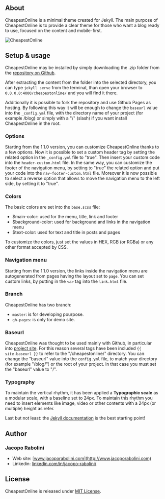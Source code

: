 ## About
CheapestOnline is a minimal theme created for Jekyll. The main purpose of CheapestOnline is to provide a clear theme for those who want a blog ready to use, focused on the content and mobile-first.

![CheapestOnline](/img/CheapestOnline01.png "CheapestOnline")

## Setup & usage
CheapestOnline may be installed by simply downloading the .zip folder from the [repository on Github](https://github.com/KingFelix/cheapestonline/archive/master.zip).

After extracting the content from the folder into the selected directory, you can type ``jekyll serve`` from the terminal, than open your browser to ``0.0.0.0:4000/cheapestonline/`` and you will find it there.

Additionally it is possible to fork the repository and use Github Pages as hosting. By following this way it will be enough to change the ``baseurl`` value into the ``_config.yml`` file, with the directory name of your project (for example /blog) or simply with a "/" (slash) if you want install CheapestOnline in the root.

### Options
Starting from the 1.1.0 version, you can customize CheapestOnline thanks to a few options. Now it is possible to set a custom header tag by setting the related option in the ``_config.yml`` file to "true". Then insert your custom code into the ``header-custom.html`` file.
In the same way, you can customize the footer of the navigation menu, by setting to "true" the related option and put your code into the ``nav-footer-custom.html`` file.
Moreover it is now possible to select a reverse option that allows to move the navigation menu to the left side, by setting it to "true".

### Colors
The basic colors are set into the ``base.scss`` file:
- $main-color: used for the menu, title, link and footer
- $background-color: used for background and links in the navigation menu
- $text-color: used for text and title in posts and pages 

To customize the colors, just set the values in HEX, RGB (or RGBa) or any other format accepted by CSS.

### Navigation menu
Starting from the 1.1.0 version, the links inside the navigation menu are autogenerated from pages having the layout set to ``page``.
You can set custom links, by putting in the ``<a>`` tag into the ``link.html`` file.

### Branch
CheapestOnline has two branch: 
- ``master``: is for developing pourpose.
- ``gh-pages``: is only for demo site.  

### Baseurl
CheapestOnline was thought to be used mainly with Github, in particular into [project site](https://pages.github.com/). For this reason several tags have been included ``{{ site.baseurl }}`` to refer to the "/cheapestonline/" directory.
You can change the "baseurl" value into the ``config.yml`` file, to match your directory (for example "/blog/") or the root of your project. In that case you must set the "baseurl" value to "/".

### Typography
To maintain the vertical rhythm, it has been applied a **Typographic scale** as a modular scale, with a baseline set to 24px. To maintain this rhythm you need to insert elements like image, video or other contents with a 24px (or multiple) height as refer.

Last but not least: the [Jekyll documentation](http://jekyllrb.com) is the best starting point! 

## Author

### Jacopo Rabolini

- Web site: [www.jacoporabolini.com](http://www.jacoporabolini.com)
- Linkedin: [linkedin.com/in/jacopo-rabolini/](https://www.linkedin.com/in/jacopo-rabolini/)

## License
CheapestOnline is released under [MIT License](license.md).
